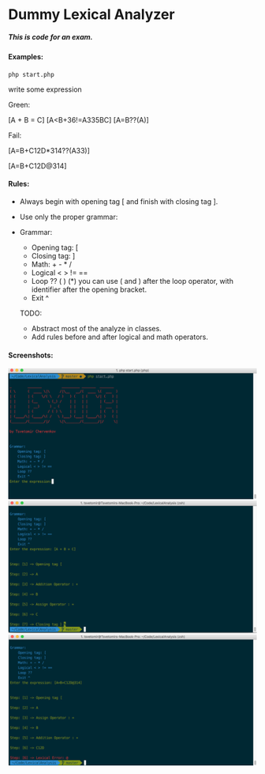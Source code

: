 # Dummy Lexical Analyzer

##### This is code for an exam.  

#### Examples:
    php start.php 
   
   write some expression
   
Green: 

[A + B = C]
[A<B+36!=A335BC]
[A=B??(A)]

Fail: 

[A=B+C12D*314??(A33)]

[A=B+C12D@314]

#### Rules:
- Always begin with opening tag [ and finish with closing tag ].
- Use only the proper grammar:
- Grammar:
    - Opening tag: [
    - Closing tag: ]
    - Math: + - * /
    - Logical < > != ==
    - Loop ?? ( ) (*) you can use ( and ) after the loop operator, with identifier after the opening bracket.
    - Exit ^
    
    
    TODO: 
    - Abstract most of the analyze in classes.
    - Add rules before and after logical and math operators.
    
#### Screenshots:

![](screenshots/start.png)
![](screenshots/success.png)
![](screenshots/fail.png)